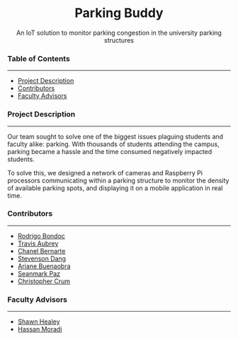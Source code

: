 <h1 align="center">Parking Buddy</h1>
<p align="center">An IoT solution to monitor parking congestion in the university parking structures</p>

<h3>Table of Contents</h3>
<hr>
<ul>
    <li><a href="#desc">Project Description</a></li>
    <li><a href="#contrib">Contributors</a></li>
    <li><a href="#advisors">Faculty Advisors</a></li>
</ul>

<h3>Project Description</h3><a name="desc"></a>
<hr>
<p>Our team sought to solve one of the biggest issues plaguing students and faculty alike: parking. With thousands of students attending the campus, parking became a hassle and the time consumed negatively impacted students. 

To solve this, we designed a network of cameras and Raspberry Pi processors communicating within a parking structure to monitor the density of available parking spots, and displaying it on a mobile application in real time.</p>

<h3>Contributors</h3><a name="contrib"></a>
<hr>
<ul>
    <li><a href="https://www.github.com/rbondoc96">Rodrigo Bondoc</a></li>
    <li><a href="https://www.linkedin.com/in/travisaubrey76">Travis Aubrey</a></li>
    <li><a href="https://www.linkedin.com/in/chanel-bernarte">Chanel Bernarte</a></li>
    <li><a href="https://www.linkedin.com/in/stevenson-dang-928139133">Stevenson Dang</a></li>
    <li><a href="https://www.linkedin.com/in/ariane-buenaobra">Ariane Buenaobra</a></li>
    <li><a href="https://www.linkedin.com/in/seanmark-paz-4244b7154">Seanmark Paz</a></li>
    <li><a href="https://www.linkedin.com/in/christopherccrum">Christopher Crum</a></li>
</ul>

<h3>Faculty Advisors</h3><a name="advisors"></a>
<hr>
<ul>
    <li><a href="https://edoras.sdsu.edu/~healey/">Shawn Healey</a></li>
    <li><a href="https://www.linkedin.com/in/hassanmoradi/">Hassan Moradi</a></li>
</ul>